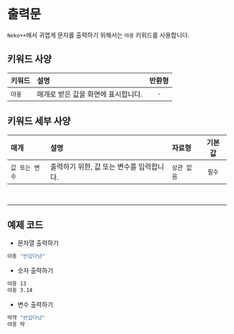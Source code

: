 # 출력문
`Neko++`에서 귀엽게 문자를 출력하기 위해서는 `야옹` 키워드를 사용합니다.

## 키워드 사양

|키워드|설명|반환형|
|:---|:---|:---:|
|`야옹`|매개로 받은 값을 화면에 표시합니다.|`-`|

## 키워드 세부 사양

|매개|설명|자료형|기본 값|
|:---|:---|:---|:---:|
|`값 또는 변수`|출력하기 위한, 값 또는 변수를 입력합니다.|`상관 없음`|`필수`|

<br>

---

## 예제 코드

* 문자열 출력하기
```sh
야옹 "반갑다냥"
```

* 숫자 출력하기
```sh
야옹 13
야옹 3.14
```

* 변수 출력하기
```sh
먁꺅 "반갑다냥"
야옹 먁
```